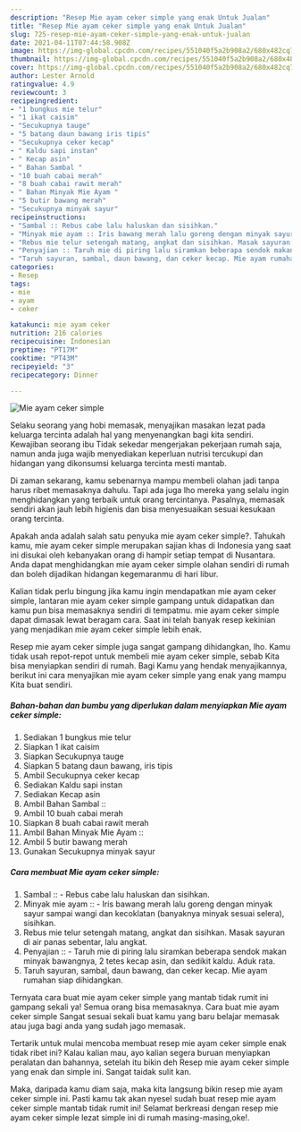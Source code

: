 ```yaml
---
description: "Resep Mie ayam ceker simple yang enak Untuk Jualan"
title: "Resep Mie ayam ceker simple yang enak Untuk Jualan"
slug: 725-resep-mie-ayam-ceker-simple-yang-enak-untuk-jualan
date: 2021-04-11T07:44:58.908Z
image: https://img-global.cpcdn.com/recipes/551040f5a2b908a2/680x482cq70/mie-ayam-ceker-simple-foto-resep-utama.jpg
thumbnail: https://img-global.cpcdn.com/recipes/551040f5a2b908a2/680x482cq70/mie-ayam-ceker-simple-foto-resep-utama.jpg
cover: https://img-global.cpcdn.com/recipes/551040f5a2b908a2/680x482cq70/mie-ayam-ceker-simple-foto-resep-utama.jpg
author: Lester Arnold
ratingvalue: 4.9
reviewcount: 3
recipeingredient:
- "1 bungkus mie telur"
- "1 ikat caisim"
- "Secukupnya tauge"
- "5 batang daun bawang iris tipis"
- "Secukupnya ceker kecap"
- " Kaldu sapi instan"
- " Kecap asin"
- " Bahan Sambal "
- "10 buah cabai merah"
- "8 buah cabai rawit merah"
- " Bahan Minyak Mie Ayam "
- "5 butir bawang merah"
- "Secukupnya minyak sayur"
recipeinstructions:
- "Sambal :: Rebus cabe lalu haluskan dan sisihkan."
- "Minyak mie ayam :: Iris bawang merah lalu goreng dengan minyak sayur sampai wangi dan kecoklatan (banyaknya minyak sesuai selera), sisihkan."
- "Rebus mie telur setengah matang, angkat dan sisihkan. Masak sayuran di air panas sebentar, lalu angkat."
- "Penyajian :: Taruh mie di piring lalu siramkan beberapa sendok makan minyak bawangnya, 2 tetes kecap asin, dan sedikit kaldu. Aduk rata."
- "Taruh sayuran, sambal, daun bawang, dan ceker kecap. Mie ayam rumahan siap dihidangkan."
categories:
- Resep
tags:
- mie
- ayam
- ceker

katakunci: mie ayam ceker 
nutrition: 216 calories
recipecuisine: Indonesian
preptime: "PT17M"
cooktime: "PT43M"
recipeyield: "3"
recipecategory: Dinner

---
```



![Mie ayam ceker simple](https://img-global.cpcdn.com/recipes/551040f5a2b908a2/680x482cq70/mie-ayam-ceker-simple-foto-resep-utama.jpg)

Selaku seorang yang hobi memasak, menyajikan masakan lezat pada keluarga tercinta adalah hal yang menyenangkan bagi kita sendiri. Kewajiban seorang ibu Tidak sekedar mengerjakan pekerjaan rumah saja, namun anda juga wajib menyediakan keperluan nutrisi tercukupi dan hidangan yang dikonsumsi keluarga tercinta mesti mantab.

Di zaman  sekarang, kamu sebenarnya mampu membeli olahan jadi tanpa harus ribet memasaknya dahulu. Tapi ada juga lho mereka yang selalu ingin menghidangkan yang terbaik untuk orang tercintanya. Pasalnya, memasak sendiri akan jauh lebih higienis dan bisa menyesuaikan sesuai kesukaan orang tercinta. 



Apakah anda adalah salah satu penyuka mie ayam ceker simple?. Tahukah kamu, mie ayam ceker simple merupakan sajian khas di Indonesia yang saat ini disukai oleh kebanyakan orang di hampir setiap tempat di Nusantara. Anda dapat menghidangkan mie ayam ceker simple olahan sendiri di rumah dan boleh dijadikan hidangan kegemaranmu di hari libur.

Kalian tidak perlu bingung jika kamu ingin mendapatkan mie ayam ceker simple, lantaran mie ayam ceker simple gampang untuk didapatkan dan kamu pun bisa memasaknya sendiri di tempatmu. mie ayam ceker simple dapat dimasak lewat beragam cara. Saat ini telah banyak resep kekinian yang menjadikan mie ayam ceker simple lebih enak.

Resep mie ayam ceker simple juga sangat gampang dihidangkan, lho. Kamu tidak usah repot-repot untuk membeli mie ayam ceker simple, sebab Kita bisa menyiapkan sendiri di rumah. Bagi Kamu yang hendak menyajikannya, berikut ini cara menyajikan mie ayam ceker simple yang enak yang mampu Kita buat sendiri.

<!--inarticleads1-->

##### Bahan-bahan dan bumbu yang diperlukan dalam menyiapkan Mie ayam ceker simple:

1. Sediakan 1 bungkus mie telur
1. Siapkan 1 ikat caisim
1. Siapkan Secukupnya tauge
1. Siapkan 5 batang daun bawang, iris tipis
1. Ambil Secukupnya ceker kecap
1. Sediakan  Kaldu sapi instan
1. Sediakan  Kecap asin
1. Ambil  Bahan Sambal ::
1. Ambil 10 buah cabai merah
1. Siapkan 8 buah cabai rawit merah
1. Ambil  Bahan Minyak Mie Ayam ::
1. Ambil 5 butir bawang merah
1. Gunakan Secukupnya minyak sayur




<!--inarticleads2-->

##### Cara membuat Mie ayam ceker simple:

1. Sambal :: - Rebus cabe lalu haluskan dan sisihkan.
1. Minyak mie ayam :: - Iris bawang merah lalu goreng dengan minyak sayur sampai wangi dan kecoklatan (banyaknya minyak sesuai selera), sisihkan.
1. Rebus mie telur setengah matang, angkat dan sisihkan. Masak sayuran di air panas sebentar, lalu angkat.
1. Penyajian :: - Taruh mie di piring lalu siramkan beberapa sendok makan minyak bawangnya, 2 tetes kecap asin, dan sedikit kaldu. Aduk rata.
1. Taruh sayuran, sambal, daun bawang, dan ceker kecap. Mie ayam rumahan siap dihidangkan.




Ternyata cara buat mie ayam ceker simple yang mantab tidak rumit ini gampang sekali ya! Semua orang bisa memasaknya. Cara buat mie ayam ceker simple Sangat sesuai sekali buat kamu yang baru belajar memasak atau juga bagi anda yang sudah jago memasak.

Tertarik untuk mulai mencoba membuat resep mie ayam ceker simple enak tidak ribet ini? Kalau kalian mau, ayo kalian segera buruan menyiapkan peralatan dan bahannya, setelah itu bikin deh Resep mie ayam ceker simple yang enak dan simple ini. Sangat taidak sulit kan. 

Maka, daripada kamu diam saja, maka kita langsung bikin resep mie ayam ceker simple ini. Pasti kamu tak akan nyesel sudah buat resep mie ayam ceker simple mantab tidak rumit ini! Selamat berkreasi dengan resep mie ayam ceker simple lezat simple ini di rumah masing-masing,oke!.

